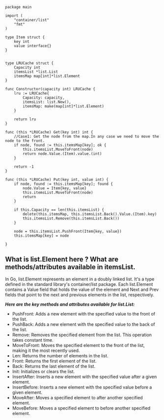 
```golang
package main

import (
	"container/list"
	"fmt"
)

type Item struct {
	key int
	value interface{}
}


type LRUCache struct {
	Capacity int
	itemsList *list.List
	itemsMap map[int]*list.Element	
}

func Constructor(capacity int) LRUCache {
	lru := LRUCache{
		Capacity: capacity,
		itemsList: list.New(),
		itemsMap: make(map[int]*list.Element)
	}

	return lru
}

func (this *LRUCache) Get(key int) int {
	//Case1: Get the node from the map.In any case we need to move the node to the front.
	if node, found := this.itemsMap[key]; ok {
		this.itemsList.MoveToFront(node)
		return node.Value.(Item).value.(int)
	}
	
	return -1
}

func (this *LRUCache) Put(key int, value int) {
	if node, found := this.itemsMap[key]; found {
		node.Value = Item{key, value}
		this.itemsList.MoveToFront(node)	
		return
	}
	
	if this.Capacity == len(this.itemsList) {
		delete(this.itemsMap, this.itemsList.Back().Value.(Item).key)
		this.itemsList.Remove(this.itemsList.Back())
	}
	
	node = this.itemsList.PushFront(Item{key, value})
	this.itemsMap[key] = node
	
}
```

## What is list.Element here ? What are methods/attributes  available in itemsList.

In Go, list.Element represents an element in a doubly linked list. It's a type defined in the standard library's container/list package. Each list.Element contains 
a Value field that holds the value of the element and Next and Prev fields that point to the next and previous elements in the list, respectively.

***Here are the key methods and attributes available for list.List:***

- PushFront: Adds a new element with the specified value to the front of the list.
- PushBack: Adds a new element with the specified value to the back of the list.
- Remove: Removes the specified element from the list. This operation takes constant time.
- MoveToFront: Moves the specified element to the front of the list, making it the most recently used.
- Len: Returns the number of elements in the list.
- Front: Returns the first element of the list.
- Back: Returns the last element of the list.
- Init: Initializes or clears the list.
- InsertAfter: Inserts a new element with the specified value after a given element.
- InsertBefore: Inserts a new element with the specified value before a given element.
- MoveAfter: Moves a specified element to after another specified element.
- MoveBefore: Moves a specified element to before another specified element.



